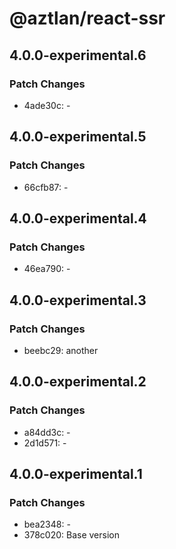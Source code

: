 # @aztlan/react-ssr

## 4.0.0-experimental.6

### Patch Changes

- 4ade30c: -

## 4.0.0-experimental.5

### Patch Changes

- 66cfb87: -

## 4.0.0-experimental.4

### Patch Changes

- 46ea790: -

## 4.0.0-experimental.3

### Patch Changes

- beebc29: another

## 4.0.0-experimental.2

### Patch Changes

- a84dd3c: -
- 2d1d571: -

## 4.0.0-experimental.1

### Patch Changes

- bea2348: -
- 378c020: Base version
